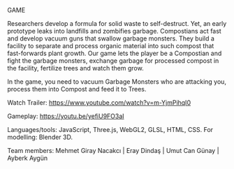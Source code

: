 GAME

 Researchers develop a formula for solid waste to self-destruct. Yet, an early prototype leaks into landfills and zombifies garbage. Compostians act fast and develop vacuum guns that swallow garbage monsters. They build a facility to separate and process organic material into such compost that fast-forwards plant growth.
Our game lets the player be a Compostian and fight the garbage monsters, exchange garbage for processed compost in the facility, fertilize trees and watch them grow.

In the game, you need to vacuum Garbage Monsters who are attacking you, process them into Compost and feed it to Trees.


Watch Trailer:  https://www.youtube.com/watch?v=m-YjmPihqI0

Gameplay:  https://youtu.be/yefiU9FO3aI


Languages/tools: JavaScript, Three.js, WebGL2, GLSL, HTML, CSS. For modelling: Blender 3D.


Team members: 
  Mehmet Giray Nacakcı
  | Eray Dindaş
  | Umut Can Günay
  | Ayberk Aygün
